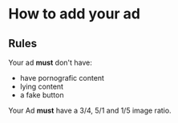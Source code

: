# How to add your ad

## Rules

Your ad **must** don't have:
- have pornografic content
- lying content
- a fake button

Your Ad **must** have a 3/4, 5/1 and 1/5 image ratio.

